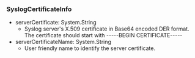 ### SyslogCertificateInfo


- serverCertificate: System.String
  - Syslog server's X.509 certificate in Base64 encoded DER format. The certificate should start with -----BEGIN CERTIFICATE-----
- serverCertificateName: System.String
  - User friendly name to identify the server certificate.
